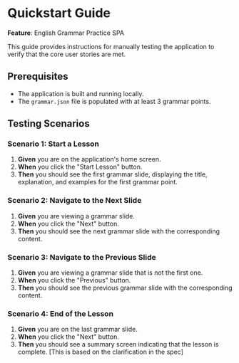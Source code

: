 # Quickstart Guide

**Feature**: English Grammar Practice SPA

This guide provides instructions for manually testing the application to verify that the core user stories are met.

## Prerequisites
- The application is built and running locally.
- The `grammar.json` file is populated with at least 3 grammar points.

## Testing Scenarios

### Scenario 1: Start a Lesson
1. **Given** you are on the application's home screen.
2. **When** you click the "Start Lesson" button.
3. **Then** you should see the first grammar slide, displaying the title, explanation, and examples for the first grammar point.

### Scenario 2: Navigate to the Next Slide
1. **Given** you are viewing a grammar slide.
2. **When** you click the "Next" button.
3. **Then** you should see the next grammar slide with the corresponding content.

### Scenario 3: Navigate to the Previous Slide
1. **Given** you are viewing a grammar slide that is not the first one.
2. **When** you click the "Previous" button.
3. **Then** you should see the previous grammar slide with the corresponding content.

### Scenario 4: End of the Lesson
1. **Given** you are on the last grammar slide.
2. **When** you click the "Next" button.
3. **Then** you should see a summary screen indicating that the lesson is complete. [This is based on the clarification in the spec]
